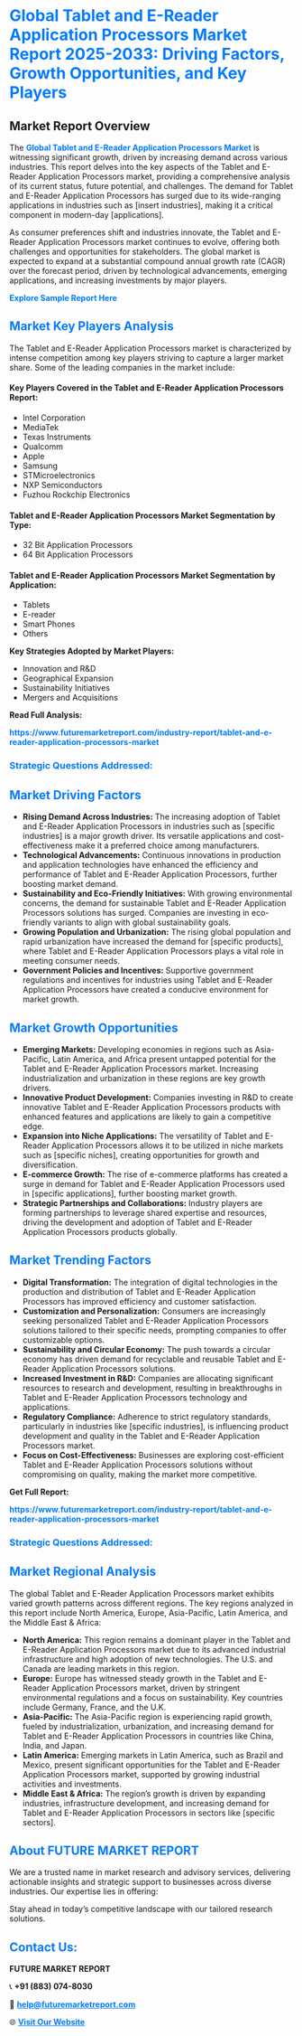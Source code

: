 <h1 style="color: #007BFF;">Global Tablet and E-Reader Application Processors Market Report 2025-2033: Driving Factors, Growth Opportunities, and Key Players</h1>

<section id="overview">
<h2>Market Report Overview</h2>
<p>The <a href="https://www.futuremarketreport.com/industry-report/tablet-and-e-reader-application-processors-market" style="color: #007BFF; text-decoration: none;"><strong>Global Tablet and E-Reader Application Processors Market</strong></a> is witnessing significant growth, driven by increasing demand across various industries. This report delves into the key aspects of the Tablet and E-Reader Application Processors market, providing a comprehensive analysis of its current status, future potential, and challenges. The demand for Tablet and E-Reader Application Processors has surged due to its wide-ranging applications in industries such as [insert industries], making it a critical component in modern-day [applications].</p>
<p>As consumer preferences shift and industries innovate, the Tablet and E-Reader Application Processors market continues to evolve, offering both challenges and opportunities for stakeholders. The global market is expected to expand at a substantial compound annual growth rate (CAGR) over the forecast period, driven by technological advancements, emerging applications, and increasing investments by major players.</p>
</section>

<section id="overview">
<p><a href="https://www.futuremarketreport.com/request-sample/reportId=82430" style="color: #007BFF; text-decoration: none;"><strong>Explore Sample Report Here</strong></a></p>
</section>

<section id="key-players">
<h2 style="color: #007BFF;">Market Key Players Analysis</h2>
<p>The Tablet and E-Reader Application Processors market is characterized by intense competition among key players striving to capture a larger market share. Some of the leading companies in the market include:</p>
<h4>Key Players Covered in the Tablet and E-Reader Application Processors Report:</h4>
<ul><li>Intel Corporation</li><li>MediaTek</li><li>Texas Instruments</li><li>Qualcomm</li><li>Apple</li><li>Samsung</li><li>STMicroelectronics</li><li>NXP Semiconductors</li><li>Fuzhou Rockchip Electronics</li></ul>
<h4>Tablet and E-Reader Application Processors Market Segmentation by Type:</h4>
<ul><li>32 Bit Application Processors</li><li>64 Bit Application Processors</li></ul>

<h4>Tablet and E-Reader Application Processors Market Segmentation by Application:</h4>
<ul><li>Tablets</li><li>E-reader</li><li>Smart Phones</li><li>Others</li></ul>
<p><strong>Key Strategies Adopted by Market Players:</strong></p>
<ul>
<li>Innovation and R&D</li>
<li>Geographical Expansion</li>
<li>Sustainability Initiatives</li>
<li>Mergers and Acquisitions</li>
</ul>
</section>

<section>
<p><strong>Read Full Analysis: </strong></p><a href="https://www.futuremarketreport.com/industry-report/tablet-and-e-reader-application-processors-market" style="color: #007BFF; text-decoration: none;"><strong>https://www.futuremarketreport.com/industry-report/tablet-and-e-reader-application-processors-market</strong></a>
<h3 style="color: #007BFF;">Strategic Questions Addressed:</h3>
</section>

<section id="driving-factors">
<h2 style="color: #007BFF;">Market Driving Factors</h2>
<ul>
<li><strong>Rising Demand Across Industries:</strong> The increasing adoption of Tablet and E-Reader Application Processors in industries such as [specific industries] is a major growth driver. Its versatile applications and cost-effectiveness make it a preferred choice among manufacturers.</li>
<li><strong>Technological Advancements:</strong> Continuous innovations in production and application technologies have enhanced the efficiency and performance of Tablet and E-Reader Application Processors, further boosting market demand.</li>
<li><strong>Sustainability and Eco-Friendly Initiatives:</strong> With growing environmental concerns, the demand for sustainable Tablet and E-Reader Application Processors solutions has surged. Companies are investing in eco-friendly variants to align with global sustainability goals.</li>
<li><strong>Growing Population and Urbanization:</strong> The rising global population and rapid urbanization have increased the demand for [specific products], where Tablet and E-Reader Application Processors plays a vital role in meeting consumer needs.</li>
<li><strong>Government Policies and Incentives:</strong> Supportive government regulations and incentives for industries using Tablet and E-Reader Application Processors have created a conducive environment for market growth.</li>
</ul>
</section>

<section id="growth-opportunities">
<h2 style="color: #007BFF;">Market Growth Opportunities</h2>
<ul>
<li><strong>Emerging Markets:</strong> Developing economies in regions such as Asia-Pacific, Latin America, and Africa present untapped potential for the Tablet and E-Reader Application Processors market. Increasing industrialization and urbanization in these regions are key growth drivers.</li>
<li><strong>Innovative Product Development:</strong> Companies investing in R&D to create innovative Tablet and E-Reader Application Processors products with enhanced features and applications are likely to gain a competitive edge.</li>
<li><strong>Expansion into Niche Applications:</strong> The versatility of Tablet and E-Reader Application Processors allows it to be utilized in niche markets such as [specific niches], creating opportunities for growth and diversification.</li>
<li><strong>E-commerce Growth:</strong> The rise of e-commerce platforms has created a surge in demand for Tablet and E-Reader Application Processors used in [specific applications], further boosting market growth.</li>
<li><strong>Strategic Partnerships and Collaborations:</strong> Industry players are forming partnerships to leverage shared expertise and resources, driving the development and adoption of Tablet and E-Reader Application Processors products globally.</li>
</ul>
</section>

<section id="trending-factors">
<h2 style="color: #007BFF;">Market Trending Factors</h2>
<ul>
<li><strong>Digital Transformation:</strong> The integration of digital technologies in the production and distribution of Tablet and E-Reader Application Processors has improved efficiency and customer satisfaction.</li>
<li><strong>Customization and Personalization:</strong> Consumers are increasingly seeking personalized Tablet and E-Reader Application Processors solutions tailored to their specific needs, prompting companies to offer customizable options.</li>
<li><strong>Sustainability and Circular Economy:</strong> The push towards a circular economy has driven demand for recyclable and reusable Tablet and E-Reader Application Processors solutions.</li>
<li><strong>Increased Investment in R&D:</strong> Companies are allocating significant resources to research and development, resulting in breakthroughs in Tablet and E-Reader Application Processors technology and applications.</li>
<li><strong>Regulatory Compliance:</strong> Adherence to strict regulatory standards, particularly in industries like [specific industries], is influencing product development and quality in the Tablet and E-Reader Application Processors market.</li>
<li><strong>Focus on Cost-Effectiveness:</strong> Businesses are exploring cost-efficient Tablet and E-Reader Application Processors solutions without compromising on quality, making the market more competitive.</li>
</ul>
</section>

<section>
<p><strong>Get Full Report: </strong></p><a href="https://www.futuremarketreport.com/industry-report/tablet-and-e-reader-application-processors-market" style="color: #007BFF; text-decoration: none;"><strong>https://www.futuremarketreport.com/industry-report/tablet-and-e-reader-application-processors-market</strong></a>
<h3 style="color: #007BFF;">Strategic Questions Addressed:</h3>
</section>


<section id="regional-analysis">
<h2 style="color: #007BFF;">Market Regional Analysis</h2>
<p>The global Tablet and E-Reader Application Processors market exhibits varied growth patterns across different regions. The key regions analyzed in this report include North America, Europe, Asia-Pacific, Latin America, and the Middle East & Africa:</p>
<ul>
<li><strong>North America:</strong> This region remains a dominant player in the Tablet and E-Reader Application Processors market due to its advanced industrial infrastructure and high adoption of new technologies. The U.S. and Canada are leading markets in this region.</li>
<li><strong>Europe:</strong> Europe has witnessed steady growth in the Tablet and E-Reader Application Processors market, driven by stringent environmental regulations and a focus on sustainability. Key countries include Germany, France, and the U.K.</li>
<li><strong>Asia-Pacific:</strong> The Asia-Pacific region is experiencing rapid growth, fueled by industrialization, urbanization, and increasing demand for Tablet and E-Reader Application Processors in countries like China, India, and Japan.</li>
<li><strong>Latin America:</strong> Emerging markets in Latin America, such as Brazil and Mexico, present significant opportunities for the Tablet and E-Reader Application Processors market, supported by growing industrial activities and investments.</li>
<li><strong>Middle East & Africa:</strong> The region’s growth is driven by expanding industries, infrastructure development, and increasing demand for Tablet and E-Reader Application Processors in sectors like [specific sectors].</li>
</ul>
</section>

<footer>
<h2 style="color: #007BFF;">About FUTURE MARKET REPORT</h2>
<p>We are a trusted name in market research and advisory services, delivering actionable insights and strategic support to businesses across diverse industries. Our expertise lies in offering:</p>

<p>Stay ahead in today’s competitive landscape with our tailored research solutions.</p>

<h2 style="color: #007BFF;">Contact Us:</h2>
<p><strong>FUTURE MARKET REPORT</strong></p>
<p>📞 <strong>+91 (883) 074-8030</strong></p>
<p>📧 <strong><a href="mailto:help@futuremarketreport.com" style="color: #007BFF;">help@futuremarketreport.com</a></strong></p>
<p>🌐 <strong><a href="https://www.futuremarketreport.com/" style="color: #007BFF;">Visit Our Website</a></strong></p>
</footer>